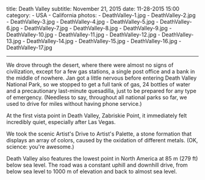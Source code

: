 title: Death Valley
subtitle: November 21, 2015
date: 11-28-2015 15:00
category:
	- USA
	- California
photos:
	- DeathValley-1.jpg
	- DeathValley-2.jpg
	- DeathValley-3.jpg
	- DeathValley-4.jpg
	- DeathValley-5.jpg
	- DeathValley-6.jpg
	- DeathValley-7.jpg
	- DeathValley-8.jpg
	- DeathValley-9.jpg
	- DeathValley-10.jpg
	- DeathValley-11.jpg
	- DeathValley-12.jpg
	- DeathValley-13.jpg
	- DeathValley-14.jpg
	- DeathValley-15.jpg
	- DeathValley-16.jpg
	- DeathValley-17.jpg
	
---
		
We drove through the desert, where there were almost no signs of civilization, except for a few gas stations, a single post office and a bank in the middle of nowhere. Jan got a little nervous before entering Death Valley National Park, so we stopped to get a full tank of gas, 24 bottles of water and a precautionary last-minute quesadilla, just to be prepared for any type of emergency. (Needless to say, throughout all national parks so far, we used to drive for miles without having phone service.)

At the first vista point in Death Valley, Zabriskie Point, it immediately felt incredibly quiet, especially after Las Vegas.

We took the scenic Artist's Drive to Artist's Palette, a stone formation that displays an array of colors, caused by the oxidation of different metals. (OK, science: you're awesome.)

Death Valley also features the lowest point in North America at 85 m (279 ft) below sea level. The road was a constant uphill and downhill drive, from below sea level to 1000 m of elevation and back to almost sea level.
